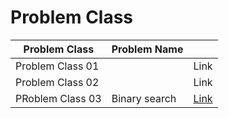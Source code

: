 # Problem Class

|   Problem Class  |Problem Name   |    |  
|------------------|---------------|----|
|Problem Class 01  |               |Link|
|Problem Class 02  |               |Link|
|PRoblem Class 03  | Binary search |[Link](https://github.com/HadeelDaragmeh158/reading-notes/tree/main/Problem%20Classes/ProblemCLass03)|
